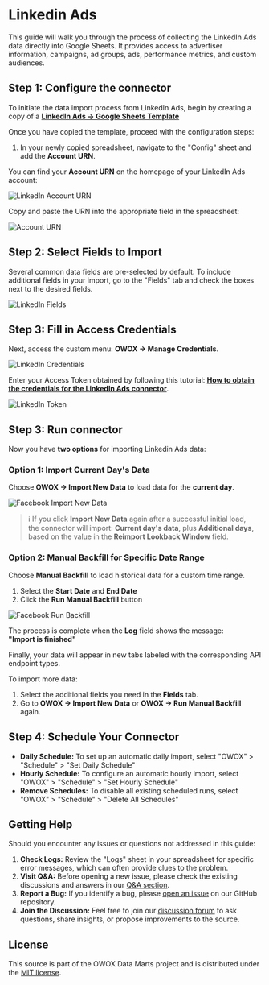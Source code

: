 # Linkedin Ads

This guide will walk you through the process of collecting the LinkedIn Ads data directly into Google Sheets.
It provides access to advertiser information, campaigns, ad groups, ads, performance metrics, and custom audiences.

## Step 1: Configure the connector

To initiate the data import process from LinkedIn Ads, begin by creating a copy of a [**LinkedIn Ads → Google Sheets Template**](https://docs.google.com/spreadsheets/d/1-eo1z9h5qKGfNDVmSoVYgyEkWfRWRy07NaU5hZnM4Vk/copy)

Once you have copied the template, proceed with the configuration steps:

1. In your newly copied spreadsheet, navigate to the "Config" sheet and add the **Account URN**.

You can find your **Account URN** on the homepage of your LinkedIn Ads account:

![LinkedIn Account URN](/packages/connectors/src/Sources/LinkedInAds/res/linkedin_account.png)

Copy and paste the URN into the appropriate field in the spreadsheet:

![Account URN](/packages/connectors/src/Sources/LinkedInAds/res/linkedin_pasteurn.png)

## Step 2: Select Fields to Import

Several common data fields are pre-selected by default. To include additional fields in your import, go to the "Fields" tab and check the boxes next to the desired fields.

![LinkedIn Fields](/packages/connectors/src/Sources/LinkedInAds/res/linkedin_fields.png)

## Step 3: Fill in Access Credentials

Next, access the custom menu: **OWOX → Manage Credentials**.

![LinkedIn Credentials](/packages/connectors/src/Sources/LinkedInAds/res/linkedin_credentials.png)

Enter your Access Token obtained by following this tutorial: [**How to obtain the credentials for the LinkedIn Ads connector**](/packages/connectors/src/Sources/LinkedInAds/CREDENTIALS.md).

![LinkedIn Token](/packages/connectors/src/Sources/LinkedInAds/res/linkedin_token.png)

## Step 3: Run connector

Now you have **two options** for importing Linkedin Ads data:

### Option 1: Import Current Day's Data

Choose **OWOX → Import New Data** to load data for the **current day**.

![Facebook Import New Data](/packages/connectors/src/Sources/FacebookMarketing/res/facebook_newdata.png)

> ℹ️ If you click **Import New Data** again after a successful initial load,  
> the connector will import: **Current day's data**, plus **Additional days**, based on the value in the **Reimport Lookback Window** field.

### Option 2: Manual Backfill for Specific Date Range

Choose **Manual Backfill** to load historical data for a custom time range.

1. Select the **Start Date** and **End Date**  
2. Click the **Run Manual Backfill** button

![Facebook Run Backfill](/packages/connectors/src/Sources/FacebookMarketing/res/facebook_runbackfill.png)

The process is complete when the **Log** field shows the message:  
**"Import is finished"**  

Finally, your data will appear in new tabs labeled with the corresponding API endpoint types.  

To import more data:

1. Select the additional fields you need in the **Fields** tab.
2. Go to **OWOX → Import New Data** or **OWOX → Run Manual Backfill** again.

## Step 4: Schedule Your Connector

- **Daily Schedule:** To set up an automatic daily import, select "OWOX" > "Schedule" > "Set Daily Schedule"
- **Hourly Schedule:** To configure an automatic hourly import, select "OWOX" > "Schedule" > "Set Hourly Schedule"
- **Remove Schedules:** To disable all existing scheduled runs, select "OWOX" > "Schedule" > "Delete All Schedules"

## Getting Help

Should you encounter any issues or questions not addressed in this guide:

1. **Check Logs:** Review the "Logs" sheet in your spreadsheet for specific error messages, which can often provide clues to the problem.
2. **Visit Q&A:** Before opening a new issue, please check the existing discussions and answers in our [Q&A section](https://github.com/OWOX/owox-data-marts/discussions/categories/q-a).
3. **Report a Bug:** If you identify a bug, please [open an issue](https://github.com/OWOX/owox-data-marts/issues) on our GitHub repository.
4. **Join the Discussion:** Feel free to join our [discussion forum](https://github.com/OWOX/owox-data-marts/discussions) to ask questions, share insights, or propose improvements to the source.

## License

This source is part of the OWOX Data Marts project and is distributed under the [MIT license](/licenses/MIT.md).
